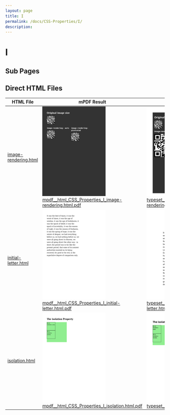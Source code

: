 ```yaml
---
layout: page
title: I
permalink: /docs/CSS-Properties/I/
description: 
---
```


# I

## Sub Pages


## Direct HTML Files

| HTML File | mPDF Result | typeset.sh Result | PDFreactor Result |
|---------|---------|---------|---------|
| [image-rendering.html](/html/CSS%20Properties/I/image-rendering.html) | ![](mpdf__html_CSS_Properties_I_image-rendering.html.png) [mpdf__html_CSS_Properties_I_image-rendering.html.pdf](mpdf__html_CSS_Properties_I_image-rendering.html.pdf) | ![](typeset__html_CSS_Properties_I_image-rendering.html.png) [typeset__html_CSS_Properties_I_image-rendering.html.pdf](typeset__html_CSS_Properties_I_image-rendering.html.pdf) | ![](pdfreactor__html_CSS_Properties_I_image-rendering.html.png) [pdfreactor__html_CSS_Properties_I_image-rendering.html.pdf](pdfreactor__html_CSS_Properties_I_image-rendering.html.pdf) |
| [initial-letter.html](/html/CSS%20Properties/I/initial-letter.html) | ![](mpdf__html_CSS_Properties_I_initial-letter.html.png) [mpdf__html_CSS_Properties_I_initial-letter.html.pdf](mpdf__html_CSS_Properties_I_initial-letter.html.pdf) | ![](typeset__html_CSS_Properties_I_initial-letter.html.png) [typeset__html_CSS_Properties_I_initial-letter.html.pdf](typeset__html_CSS_Properties_I_initial-letter.html.pdf) | ![](pdfreactor__html_CSS_Properties_I_initial-letter.html.png) [pdfreactor__html_CSS_Properties_I_initial-letter.html.pdf](pdfreactor__html_CSS_Properties_I_initial-letter.html.pdf) |
| [isolation.html](/html/CSS%20Properties/I/isolation.html) | ![](mpdf__html_CSS_Properties_I_isolation.html.png) [mpdf__html_CSS_Properties_I_isolation.html.pdf](mpdf__html_CSS_Properties_I_isolation.html.pdf) | ![](typeset__html_CSS_Properties_I_isolation.html.png) [typeset__html_CSS_Properties_I_isolation.html.pdf](typeset__html_CSS_Properties_I_isolation.html.pdf) | ![](pdfreactor__html_CSS_Properties_I_isolation.html.png) [pdfreactor__html_CSS_Properties_I_isolation.html.pdf](pdfreactor__html_CSS_Properties_I_isolation.html.pdf) |
